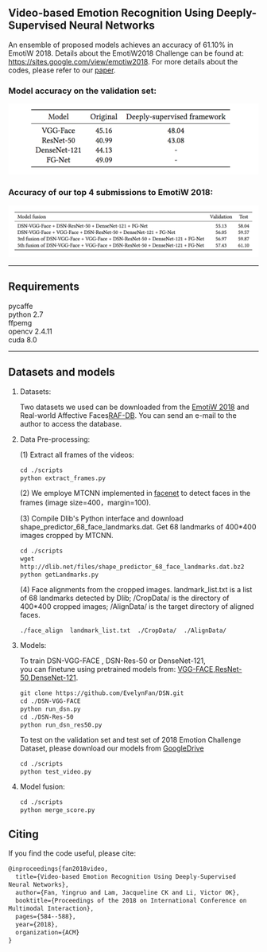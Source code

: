 ## Video-based Emotion Recognition Using Deeply-Supervised Neural Networks 
An ensemble of proposed models achieves an accuracy of 61.10% in EmotiW 2018.  Details about the EmotiW2018 Challenge can be found at: <https://sites.google.com/view/emotiw2018>. For more details about the codes, please refer to our [paper](https://dl.acm.org/citation.cfm?id=3264978).


### Model accuracy on the validation set:
![Model accuracy on the validation set](table.png)
### Accuracy of our top 4 submissions to EmotiW 2018:
![acc](table2.png)

---

## Requirements
pycaffe  
python 2.7  
ffpemg  
opencv 2.4.11  
cuda 8.0

---

## Datasets and models
1. Datasets:  

    Two datasets we used can be downloaded from the [EmotiW 2018](https://sites.google.com/view/emotiw2018) and Real-world Affective Faces[RAF-DB](http://www.whdeng.cn/RAF/model1.html,"raf"). You can send an e-mail to the author to access the database. 

2. Data Pre-processing:  

    (1) Extract all frames of the videos:
    ```
    cd ./scripts 
    python extract_frames.py  
    ```
    (2) We employe MTCNN implemented in [facenet](https://github.com/davidsandberg/facenet) to detect faces in the frames (image size=400，margin=100).
    
    (3) Compile Dlib's Python interface and download shape_predictor_68_face_landmarks.dat. Get 68 landmarks of 400*400 images cropped by MTCNN. 
    ```
    cd ./scripts 
    wget http://dlib.net/files/shape_predictor_68_face_landmarks.dat.bz2
    python getLandmarks.py
    ```
    (4) Face alignments from the cropped images. landmark_list.txt is a list of 68 landmarks detected by Dlib; /CropData/ is the directory of 400*400 cropped images; /AlignData/ is the target directory of aligned faces.
    ```
    ./face_align  landmark_list.txt  ./CropData/  ./AlignData/
    ```

3. Models:

    To train DSN-VGG-FACE , DSN-Res-50 or DenseNet-121,  
    you can finetune using pretrained models from: [VGG-FACE](http://www.robots.ox.ac.uk/~vgg/software/vgg_face/),[ResNet-50](https://github.com/KaimingHe/deep-residual-networks),[DenseNet-121](https://github.com/shicai/DenseNet-Caffe). 
    ```
    git clone https://github.com/EvelynFan/DSN.git  
    cd ./DSN-VGG-FACE  
    python run_dsn.py  
    cd ./DSN-Res-50  
    python run_dsn_res50.py
    ```

    To test on the validation set and test set of 2018 Emotion Challenge Dataset, please download our models from [GoogleDrive](https://drive.google.com/open?id=1RCPkrzJdaivDz23pGhpky91MPM0ub35I)
    ```
    cd ./scripts 
    python test_video.py  
    ```

4. Model fusion:  

    ```
    cd ./scripts 
    python merge_score.py
    ```
    

## Citing
If you find the code useful, please cite:
```
@inproceedings{fan2018video,
  title={Video-based Emotion Recognition Using Deeply-Supervised Neural Networks},
  author={Fan, Yingruo and Lam, Jacqueline CK and Li, Victor OK},
  booktitle={Proceedings of the 2018 on International Conference on Multimodal Interaction},
  pages={584--588},
  year={2018},
  organization={ACM}
}
```